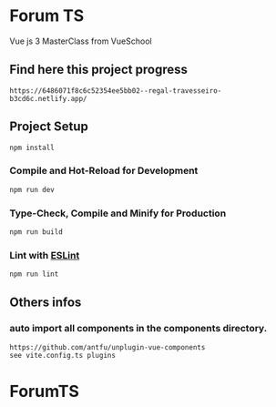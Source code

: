 # Forum TS

Vue js 3 MasterClass from VueSchool

## Find here this project progress
```
https://6486071f8c6c52354ee5bb02--regal-travesseiro-b3cd6c.netlify.app/
```

## Project Setup

```sh
npm install
```

### Compile and Hot-Reload for Development

```sh
npm run dev
```

### Type-Check, Compile and Minify for Production

```sh
npm run build
```

### Lint with [ESLint](https://eslint.org/)

```sh
npm run lint
```

## Others infos

### auto import all components in the components directory.
```
https://github.com/antfu/unplugin-vue-components
see vite.config.ts plugins
```
# ForumTS

